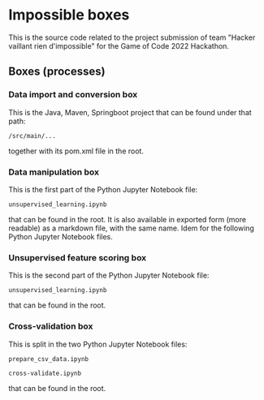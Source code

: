 # Impossible boxes

This is the source code related to the project submission of team "Hacker vaillant rien d'impossible" for the Game of Code 2022 Hackathon.

## Boxes (processes)
### Data import and conversion box

This is the Java, Maven, Springboot project that can be found under that path:

	/src/main/...
	
together with its pom.xml file in the root.

### Data manipulation box

This is the first part of the Python Jupyter Notebook file:

	unsupervised_learning.ipynb

that can be found in the root.
It is also available in exported form (more readable) as a markdown file, with the same name.
Idem for the following Python Jupyter Notebook files.

### Unsupervised feature scoring box

This is the second part of the Python Jupyter Notebook file:

	unsupervised_learning.ipynb

that can be found in the root.

### Cross-validation box

This is split in the two Python Jupyter Notebook files:

	prepare_csv_data.ipynb
	
	cross-validate.ipynb

that can be found in the root.

